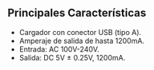 ## Principales Características

- Cargador con conector USB (tipo A).
- Amperaje de salida de hasta 1200mA.
- Entrada: AC 100V-240V.
- Salida: DC 5V ± 0.25V, 1200mA.
